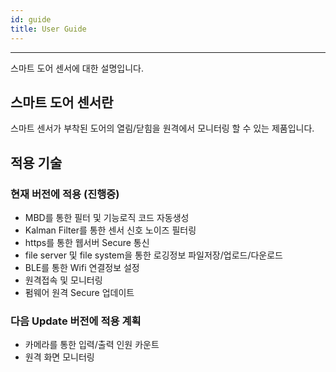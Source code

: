 ```yaml
---
id: guide
title: User Guide
---
```


---

스마트 도어 센서에 대한 설명입니다.

## 스마트 도어 센서란

스마트 센서가 부착된 도어의 열림/닫힘을 원격에서 모니터링 할 수 있는 제품입니다.



## 적용 기술

### 현재 버전에 적용 (진행중)
* MBD를 통한 필터 및 기능로직 코드 자동생성
* Kalman Filter를 통한 센서 신호 노이즈 필터링
* https를 통한 웹서버 Secure 통신
* file server 및 file system을 통한 로깅정보 파일저장/업로드/다운로드
* BLE를 통한 Wifi 연결정보 설정
* 원격접속 및 모니터링
* 펌웨어 원격 Secure 업데이트

### 다음 Update 버전에 적용 계획
* 카메라를 통한 입력/출력 인원 카운트
* 원격 화면 모니터링
